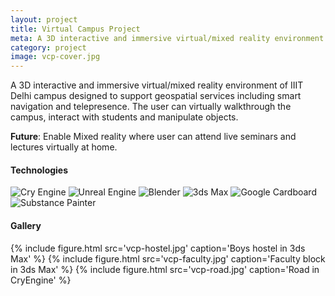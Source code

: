 ```yaml
---
layout: project
title: Virtual Campus Project
meta: A 3D interactive and immersive virtual/mixed reality environment of IIIT Delhi campus designed to support geospatial services including smart navigation and telepresence.
category: project
image: vcp-cover.jpg
---
```

A 3D interactive and immersive virtual/mixed reality environment of IIIT Delhi campus designed to support geospatial services including smart navigation and telepresence.
The user can virtually walkthrough the campus, interact with students and manipulate objects.

**Future**: Enable Mixed reality where user can attend live seminars and lectures virtually at home.

#### Technologies
<div class="technologies">
	<img src="{{site.baseurl}}/assets/img/icons/cryengine.png" title="Cry Engine" />
	<img src="{{site.baseurl}}/assets/img/icons/unreal.png" title="Unreal Engine" />
	<img src="{{site.baseurl}}/assets/img/icons/blender.png" title="Blender" />
	<img src="{{site.baseurl}}/assets/img/icons/3dsmax.png" title="3ds Max" />
	<img src="{{site.baseurl}}/assets/img/icons/cardboard.png" title="Google Cardboard" />
	<img src="{{site.baseurl}}/assets/img/icons/substance.png" title="Substance Painter" />
</div>

#### Gallery
{% include figure.html src='vcp-hostel.jpg' caption='Boys hostel in 3ds Max' %}
{% include figure.html src='vcp-faculty.jpg' caption='Faculty block in 3ds Max' %}
{% include figure.html src='vcp-road.jpg' caption='Road in CryEngine' %}
